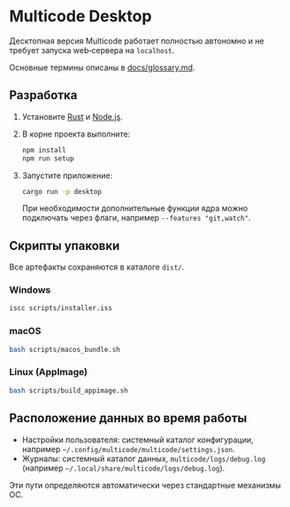 # Multicode Desktop

Десктопная версия Multicode работает полностью автономно и не требует запуска web‑сервера на `localhost`.

Основные термины описаны в [docs/glossary.md](docs/glossary.md).

## Разработка

1. Установите [Rust](https://www.rust-lang.org) и [Node.js](https://nodejs.org).
2. В корне проекта выполните:

   ```sh
   npm install
   npm run setup
   ```

3. Запустите приложение:

   ```sh
   cargo run -p desktop
   ```

   При необходимости дополнительные функции ядра можно подключать через флаги, например `--features "git,watch"`.

## Скрипты упаковки

Все артефакты сохраняются в каталоге `dist/`.

### Windows

```sh
iscc scripts/installer.iss
```

### macOS

```sh
bash scripts/macos_bundle.sh
```

### Linux (AppImage)

```sh
bash scripts/build_appimage.sh
```

## Расположение данных во время работы

- Настройки пользователя: системный каталог конфигурации, например `~/.config/multicode/multicode/settings.json`.
- Журналы: системный каталог данных, `multicode/logs/debug.log` (например `~/.local/share/multicode/logs/debug.log`).

Эти пути определяются автоматически через стандартные механизмы ОС.

